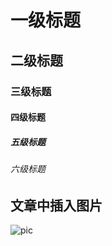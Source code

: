 # 一级标题
## 二级标题
### 三级标题
#### 四级标题
##### 五级标题
###### 六级标题

## 文章中插入图片
![pic](C://Users//联想//Desktop//pic.jpg)


